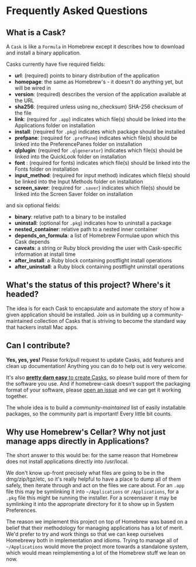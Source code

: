 # Frequently Asked Questions

## What is a Cask?

A `Cask` is like a `Formula` in Homebrew except it describes how to download
and install a binary application.

Casks currently have five required fields:

 * __url__: (required) points to binary distribution of the application
 * __homepage__: the same as Homebrew's - it doesn't do anything yet, but will be wired in
 * __version__: (required) describes the version of the application available at the URL
 * __sha256__: (required unless using no_checksum) SHA-256 checksum of the file
 * __link__: (required for `.app`) indicates which file(s) should be linked into the Applications folder on installation
 * __install__: (required for `.pkg`) indicates which package should be installed
 * __prefpane__: (required for `.prefPane`) indicates which file(s) should be linked into the PreferencePanes folder on installation
 * __qlplugin__: (required for `.qlgenerator`) indicates which file(s) should be linked into the QuickLook folder on installation
 * __font__ : (required for fonts) indicates which file(s) should be linked into the Fonts folder on installation
 * __input_method__: (required for input method) indicates which file(s) should be linked into the Input Methods folder on installation
 * __screen_saver__: (required for `.saver`) indicates which file(s) should be linked into the Screen Saver folder on installation

and six optional fields:

* __binary__: relative path to a binary to be installed
* __uninstall__: (optional for `.pkg`) indicates how to uninstall a package
* __nested_container__: relative path to a nested inner container
* __depends_on_formula__: a list of Homebrew Formulae upon which this Cask depends
* __caveats__: a string or Ruby block providing the user with Cask-specific information at install time
* __after_install__: a Ruby block containing postflight install operations
* __after_uninstall__: a Ruby block containing postflight uninstall operations

## What's the status of this project?  Where's it headed?

The idea is for each Cask to encapsulate and automate the story of how a given
application should be installed. Join us in building up a community-maintained
collection of Casks that is striving to become the standard way that hackers
install Mac apps.

## Can I contribute?

__Yes, yes, yes!__ Please fork/pull request to update Casks, add features and
clean up documentation! Anything you can do to help out is very welcome.

It's also [__pretty darn easy__ to create Casks](CONTRIBUTING.md), so
please build more of them for the software you use. And if homebrew-cask doesn't
support the packaging format of your software, please [open an issue](https://github.com/phinze/homebrew-cask/issues)
and we can get it working together.

The whole idea is to build a _community-maintained_ list of easily installable
packages, so the community part is important! Every little bit counts.


## Why use Homebrew's Cellar? Why not just manage apps directly in Applications?

The short answer to this would be: for the same reason that Homebrew does not
install applications directly into /usr/local.

We don't know up-front precisely what files are going to be in the
dmg/zip/tgz/etc, so it's really helpful to have a place to dump all of them
safely, then iterate through and act on the files we care about. For an `.app` file
this may be symlinking it into `~/Applications` or `/Applications`, for a `.pkg` file
this might be running the installer. For a screensaver it may be symlinking it
into the appropriate directory for it to show up in System Preferences.

The reason we implement this project on top of Homebrew was based on a belief
that their methodology for managing applications has a lot of merit. We'd
prefer to try and work things so that we can keep ourselves Homebrewy both in
implementation and idioms. Trying to manage all of `~/Applications` would move
the project more towards a standalone system, which would mean reimplementing a
lot of the Homebrew stuff we lean on now.
